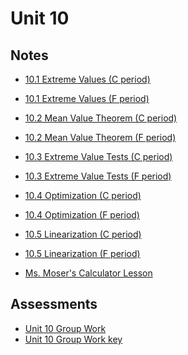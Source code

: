 # Unit 10

## Notes

- <a href="../notes/PCHA_10.1_ExtremeValues_C.pdf">10.1 Extreme Values (C period)</a>
- <a href="../notes/PCHA_10.1_ExtremeValues_F.pdf">10.1 Extreme Values (F period)</a>
- <a href="../notes/PCHA_10.2_MeanValueTheorem_C.pdf">10.2 Mean Value Theorem (C period)</a>
- <a href="../notes/PCHA_10.2_MeanValueTheorem_F.pdf">10.2 Mean Value Theorem (F period)</a>
- <a href="../notes/PCHA_10.3_ExtremeValueTests_C.pdf">10.3 Extreme Value Tests (C period)</a>
- <a href="../notes/PCHA_10.3_ExtremeValueTests_F.pdf">10.3 Extreme Value Tests (F period)</a>
- <a href="../notes/PCHA_10.4_Optimization_C.pdf">10.4 Optimization (C period)</a>
- <a href="../notes/PCHA_10.4_Optimization_F.pdf">10.4 Optimization (F period)</a>
- <a href="../notes/PCHA_10.5_Linearization_C.pdf">10.5 Linearization (C period)</a>
- <a href="../notes/PCHA_10.5_Linearization_F.pdf">10.5 Linearization (F period)</a>

- <a href="../notes/PCHA_Moser_Calculator_C.pdf">Ms. Moser's Calculator Lesson</a>


## Assessments

- <a href="../assessments/pcha_unit10_group.pdf">Unit 10 Group Work</a>
- <a href="../assessments/pcha_unit10_group_key.pdf">Unit 10 Group Work key</a>



